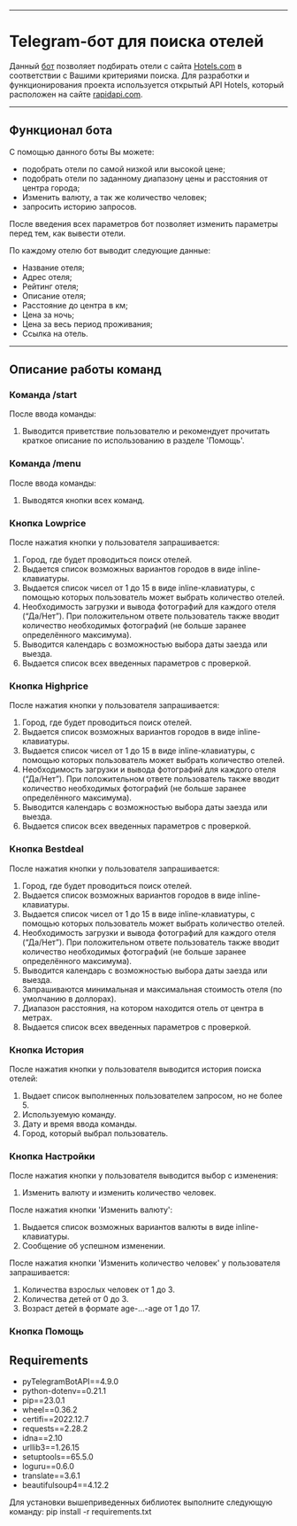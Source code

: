 ***
# Telegram-бот для поиска отелей

Данный [бот](@diplom534_bot) позволяет подбирать отели с сайта [Hotels.com](https://hotels.com/) в соответствии с Вашими критериями поиска. 
Для разработки и функционирования проекта используется открытый API Hotels,
который расположен на сайте [rapidapi.com](https://rapidapi.com/apidojo/api/hotels4/).

***

## Функционал бота

С помощью данного боты Вы можете:

- подобрать отели по самой низкой или высокой цене;
- подобрать отели по заданному диапазону цены и расстояния от центра города;
- Изменить валюту, а так же количество человек;
- запросить историю запросов.

После введения всех параметров бот позволяет изменить параметры перед тем, как вывести отели.

По каждому отелю бот выводит следующие данные:

- Название отеля;
- Адрес отеля;
- Рейтинг отеля;
- Описание отеля;
- Расстояние до центра в км;
- Цена за ночь;
- Цена за весь период проживания;
- Ссылка на отель.

***

## Описание работы команд

### Команда /start

После ввода команды: 
1. Выводится приветствие пользователю и рекомендует 
прочитать краткое описание по использованию в разделе 'Помощь'.

### Команда /menu

После ввода команды: 
1. Выводятся кнопки всех команд.


### Кнопка Lowprice

После нажатия кнопки у пользователя запрашивается: 
1. Город, где будет проводиться поиск отелей.
2. Выдается список возможных вариантов городов в виде inline-клавиатуры.
3. Выдается список чисел от 1 до 15 в виде inline-клавиатуры, 
с помощью которых пользователь может выбрать количество отелей.
4. Необходимость загрузки и вывода фотографий для каждого отеля (“Да/Нет”). При положительном ответе пользователь также вводит количество необходимых фотографий (не больше заранее определённого максимума).
5. Выводится календарь с возможностью выбора даты заезда или выезда. 
6. Выдается список всех введенных параметров с проверкой.

### Кнопка Highprice 

После нажатия кнопки у пользователя запрашивается:
1. Город, где будет проводиться поиск отелей.
2. Выдается список возможных вариантов городов в виде inline-клавиатуры.
3. Выдается список чисел от 1 до 15 в виде inline-клавиатуры, 
с помощью которых пользователь может выбрать количество отелей.
4. Необходимость загрузки и вывода фотографий для каждого отеля (“Да/Нет”). При положительном ответе пользователь также вводит количество необходимых фотографий (не больше заранее определённого максимума).
5. Выводится календарь с возможностью выбора даты заезда или выезда. 
6. Выдается список всех введенных параметров с проверкой.

### Кнопка Bestdeal

После нажатия кнопки у пользователя запрашивается:
1. Город, где будет проводиться поиск отелей.
2. Выдается список возможных вариантов городов в виде inline-клавиатуры.
3. Выдается список чисел от 1 до 15 в виде inline-клавиатуры, 
с помощью которых пользователь может выбрать количество отелей.
4. Необходимость загрузки и вывода фотографий для каждого отеля (“Да/Нет”). При положительном ответе пользователь также вводит количество необходимых фотографий (не больше заранее определённого максимума).
5. Выводится календарь с возможностью выбора даты заезда или выезда.
6. Запрашиваются минимальная и максимальная стоимость отеля (по умолчанию в доллорах).
7. Диапазон расстояния, на котором находится отель от центра в метрах.
8. Выдается список всех введенных параметров с проверкой.

### Кнопка История

После нажатия кнопки у пользователя выводится история поиска отелей: 
1. Выдает список выполненных пользователем запросом, но не более 5.
2. Используемую команду.
3. Дату и время ввода команды.
4. Город, который выбрал пользователь.

### Кнопка Настройки
После нажатия кнопки у пользователя выводится выбор с изменения:
1. Изменить валюту и изменить количество человек.

После нажатия кнопки 'Изменить валюту':
1. Выдается список возможных вариантов валюты в виде inline-клавиатуры.
2. Сообщение об успешном изменении.

После нажатия кнопки 'Изменить количество человек' у пользователя запрашивается:
1. Количества взрослых человек от 1 до 3.
2. Количества детей от 0 до 3.
3. Возраст детей в формате age-...-age от 1 до 17.

### Кнопка Помощь

## Requirements

- pyTelegramBotAPI==4.9.0
- python-dotenv==0.21.1
- pip==23.0.1
- wheel==0.36.2
- certifi==2022.12.7
- requests==2.28.2
- idna==2.10
- urllib3==1.26.15
- setuptools==65.5.0
- loguru==0.6.0
- translate==3.6.1
- beautifulsoup4==4.12.2

Для установки вышеприведенных библиотек выполните следующую команду: pip install -r requirements.txt
